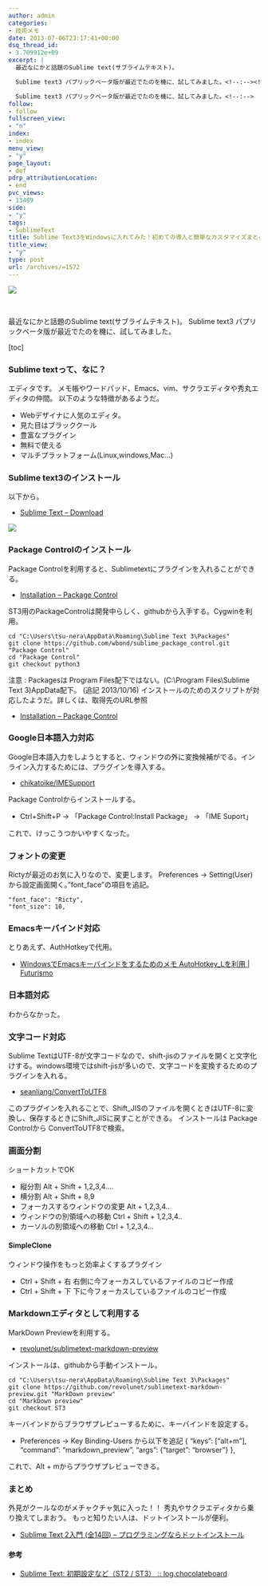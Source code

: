 ```yaml
---
author: admin
categories:
- 技術メモ
date: 2013-07-06T23:17:41+00:00
dsq_thread_id:
- 3.709912e+09
excerpt: |
  最近なにかと話題のSublime text(サブライムテキスト)。

  Sublime text3 パプリックベータ版が最近でたのを機に、試してみました。<!--:--><!--:en-->最近なにかと話題のSublime text(サブライムテキスト)。

  Sublime text3 パプリックベータ版が最近でたのを機に、試してみました。<!--:-->
follow:
- follow
fullscreen_view:
- "n"
index:
- index
menu_view:
- "y"
page_layout:
- def
pdrp_attributionLocation:
- end
pvc_views:
- 13489
side:
- "y"
tags:
- SublimeText
title: Sublime Text3をWindowsに入れてみた！初めての導入と簡単なカスタマイズまとめ
title_view:
- "y"
type: post
url: /archives/=1572
---
```


<!--:ja-->

![][1]

&nbsp;

最近なにかと話題のSublime text(サブライムテキスト)。 Sublime text3 パプリックベータ版が最近でたのを機に、試してみました。

[toc]

### Sublime textって、なに？

エディタです。 メモ帳やワードパッド、Emacs、vim、サクラエディタや秀丸エディタの仲間。 以下のような特徴があるようだ。

  * Webデザイナに人気のエディタ。
  * 見た目はブラッククール
  * 豊富なプラグイン
  * 無料で使える
  * マルチプラットフォーム(Linux,windows,Mac&#8230;)

### Sublime text3のインストール

以下から。

  * [Sublime Text &#8211; Download][2]

![][3]

### Package Controlのインストール

Package Controlを利用すると、Sublimetextにプラグインを入れることができる。

  * <a href="https://sublime.wbond.net/installation#st3" target="_blank" rel="noopener">Installation &#8211; Package Control</a>

ST3用のPackageControlは開発中らしく、githubから入手する。Cygwinを利用。

    cd "C:\Users\tsu-nera\AppData\Roaming\Sublime Text 3\Packages"
    git clone https://github.com/wbond/sublime_package_control.git "Package Control"
    cd "Package Control"
    git checkout python3
    

注意 : Packagesは Program Files配下ではない。(C:\Program Files\Sublime Text 3)AppData配下。 (追記 2013/10/16) インストールのためのスクリプトが対応したようだ。詳しくは、取得先のURL参照

  * <a href="https://sublime.wbond.net/installation#st3" target="_blank" rel="noopener">Installation &#8211; Package Control</a>

### Google日本語入力対応

Google日本語入力をしようとすると、ウィンドウの外に変換候補がでる。インライン入力するためには、プラグインを導入する。

  * [chikatoike/IMESupport][4]

Package Controlからインストールする。

  * Ctrl+Shift+P → 「Package Control:Install Package」 → 「IME Suport」

これで、けっこうつかいやすくなった。

### フォントの変更

Rictyが最近のお気に入りなので、変更します。 Preferences -> Setting(User)から設定画面開く。&#8221;font_face&#8221;の項目を追記。

    "font_face": "Ricty",
    "font_size": 10,
    

### Emacsキーバインド対応

とりあえず、AuthHotkeyで代用。

  * <a href="https://futurismo.biz/archives/1135" target="_blank" rel="noopener">WindowsでEmacsキーバインドをするためのメモ AutoHotkey_Lを利用 | Futurismo</a>

### 日本語対応

わからなかった。

### 文字コード対応

Sublime TextはUTF-8が文字コードなので、shift-jisのファイルを開くと文字化けする。windows環境ではshift-jisが多いので、文字コードを変換するためのプラグインを入れる。

  * <a href="https://github.com/seanliang/ConvertToUTF8" target="_blank" rel="noopener">seanliang/ConvertToUTF8</a>

このプラグインを入れることで、Shift\_JISのファイルを開くときはUTF-8に変換し、保存するときにShift\_JISに戻すことができる。 インストールは Package Controlから ConvertToUTF8で検索。

### 画面分割

ショートカットでOK

  * 縦分割 Alt + Shift + 1,2,3,4&#8230;.
  * 横分割 Alt + Shift + 8,9
  * フォーカスするウィンドウの変更 Alt + 1,2,3,4..
  * ウィンドウの別領域への移動 Ctrl + Shift + 1,2,3,4..
  * カーソルの別領域への移動 Ctrl + 1,2,3,4&#8230;

#### SimpleClone

ウィンドウ操作をもっと効率よくするプラグイン

  * Ctrl + Shift + 右 右側に今フォーカスしているファイルのコピー作成
  * Ctrl + Shift + 下 下に今フォーカスしているファイルのコピー作成

### Markdownエディタとして利用する

MarkDown Previewを利用する。

  * [revolunet/sublimetext-markdown-preview][5]

インストールは、githubから手動インストール。

    cd "C:\Users\tsu-nera\AppData\Roaming\Sublime Text 3\Packages"
    git clone https://github.com/revolunet/sublimetext-markdown-preview.git "MarkDown preview"
    cd "MarkDown preview"
    git checkout ST3
    

キーバインドからブラウザプレピューするために、キーバインドを設定する。

  * Preferences -> Key Binding-Users から以下を追記 { &#8220;keys&#8221;: [&#8220;alt+m&#8221;], &#8220;command&#8221;: &#8220;markdown_preview&#8221;, &#8220;args&#8221;: {&#8220;target&#8221;: &#8220;browser&#8221;} },

これで、Alt + mからプラウザプレビューできる。

### まとめ

外見がクールなのがメチャクチャ気に入った！！ 秀丸やサクラエディタから乗り換えてしまおう。 もっと知りたい人は、ドットインストールが便利。

  * <a href="https://dotinstall.com/lessons/basic_sublimetext" target="_blank" rel="noopener">Sublime Text 2入門 (全14回) &#8211; プログラミングならドットインストール</a>

#### 参考

  * <a href="https://log.chocolateboard.net/sublime-text-setting/" target="_blank" rel="noopener">Sublime Text: 初期設定など（ST2 / ST3） :: log.chocolateboard</a>

<!--:-->

<div id="fastlookup_top" style="display: none;">
</div>

 [1]: https://lh4.ggpht.com/-BCBrVAkBn2M/UdiGclrVEaI/AAAAAAAAAh0/vsAtzONQfmw/SnapCrab_2013-7-6_18-54-35_No-00.jpg
 [2]: https://www.sublimetext.com/3
 [3]: https://lh6.ggpht.com/-V41i06d1ZrI/UdgdaXl4ijI/AAAAAAAAAd4/KvHAxlGY7kI/SnapCrab_NoName_2013-7-6_18-49-4_No-00.jpg
 [4]: https://github.com/chikatoike/IMESupport
 [5]: https://github.com/revolunet/sublimetext-markdown-preview